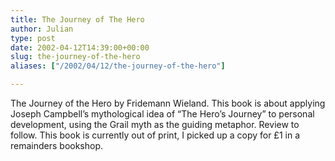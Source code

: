 ```yaml
---
title: The Journey of The Hero
author: Julian
type: post
date: 2002-04-12T14:39:00+00:00
slug: the-journey-of-the-hero 
aliases: ["/2002/04/12/the-journey-of-the-hero"]

---
```

<amazonlink asin="1853270482">The Journey of the Hero</amazonlink> by Fridemann Wieland. This book is about applying Joseph Campbell&#8217;s mythological idea of &#8220;The Hero&#8217;s Journey&#8221; to personal development, using the Grail myth as the guiding metaphor. Review to follow. This book is currently out of print, I picked up a copy for £1 in a remainders bookshop.